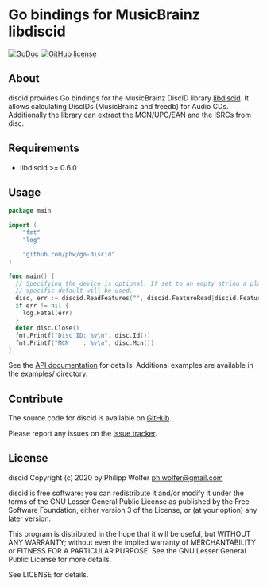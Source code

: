 # Go bindings for MusicBrainz libdiscid
[![GoDoc](https://godoc.org/github.com/phw/go-discid?status.svg)](https://godoc.org/github.com/phw/go-discid)
[![GitHub license](https://img.shields.io/github/license/phw/go-discid)](https://github.com/phw/go-discid/blob/master/LICENSE)

## About
discid provides Go bindings for the MusicBrainz DiscID library [libdiscid](http://musicbrainz.org/doc/libdiscid).
It allows calculating DiscIDs (MusicBrainz and freedb) for Audio CDs. Additionally
the library can extract the MCN/UPC/EAN and the ISRCs from disc.

## Requirements
* libdiscid >= 0.6.0

## Usage

```go
package main

import (
	"fmt"
	"log"

	"github.com/phw/go-discid"
)

func main() {
  // Specifying the device is optional. If set to an empty string a platform
  // specific default will be used.
  disc, err := discid.ReadFeatures("", discid.FeatureRead|discid.FeatureMcn)
  if err != nil {
    log.Fatal(err)
  }
  defer disc.Close()
  fmt.Printf("Disc ID: %v\n", disc.Id())
  fmt.Printf("MCN    : %v\n", disc.Mcn())
}
```

See the [API documentation](https://godoc.org/github.com/phw/go-discid) for details.
Additional examples are available in the
[examples/](https://github.com/phw/go-discid/tree/master/examples) directory.

## Contribute
The source code for discid is available on
[GitHub](https://github.com/phw/go-discid).

Please report any issues on the
[issue tracker](https://github.com/phw/go-discid/issues).

## License
discid Copyright (c) 2020 by Philipp Wolfer <ph.wolfer@gmail.com>

discid is free software: you can redistribute it and/or modify
it under the terms of the GNU Lesser General Public License as published by
the Free Software Foundation, either version 3 of the License, or
(at your option) any later version.

This program is distributed in the hope that it will be useful,
but WITHOUT ANY WARRANTY; without even the implied warranty of
MERCHANTABILITY or FITNESS FOR A PARTICULAR PURPOSE.  See the
GNU Lesser General Public License for more details.

See LICENSE for details.
